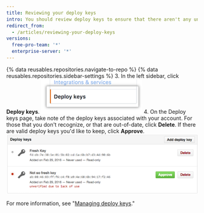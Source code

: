 ```yaml
---
title: Reviewing your deploy keys
intro: You should review deploy keys to ensure that there aren't any unauthorized (or possibly compromised) keys. You can also approve existing deploy keys that are valid.
redirect_from:
  - /articles/reviewing-your-deploy-keys
versions:
  free-pro-team: '*'
  enterprise-server: '*'
---
```


{% data reusables.repositories.navigate-to-repo %}
{% data reusables.repositories.sidebar-settings %}
3. In the left sidebar, click **Deploy keys**. ![Deploy keys setting](/assets/images/help/settings/settings-sidebar-deploy-keys.png)
4. On the Deploy keys page, take note of the deploy keys associated with your account. For those that you don't recognize, or that are out-of-date, click **Delete**. If there are valid deploy keys you'd like to keep, click **Approve**. ![Deploy key list](/assets/images/help/settings/settings-deploy-key-review.png)

For more information, see "[Managing deploy keys](/guides/managing-deploy-keys)."
